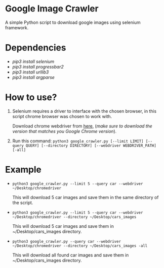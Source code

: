 # Google Image Crawler
A simple Python script to download google images using selenium framework.

# Dependencies
* *pip3 install selenium*
* *pip3 install progressbar2*
* *pip3 install urllib3*
* *pip3 install argparse*

# How to use?
1. Selenium requires a driver to interface with the chosen browser, in this script chrome browser was chosen to work with.

    Download chrome webdriver from [here](https://sites.google.com/a/chromium.org/chromedriver/downloads), (*make sure to download the version that matches you Google Chrome version*).

1. Run this command: ```python3 google_crawler.py [--limit LIMIT] [--query QUERY] [--directory DIRECTORY] [--webdriver WEBDRIVER_PATH] [-all]```

# Example
* ```python3 google_crawler.py --limit 5 --query car --webdriver ~/Desktop/chromedriver```

    This will download 5 car images and save them in the same directory of the script.

* ```python3 google_crawler.py --limit 5 --query car --webdriver ~/Desktop/chromedriver --directory ~/Desktop/cars_images```

    This will download 5 car images and save them in ~/Desktop/cars_images directory.

*  ```python3 google_crawler.py --query car --webdriver ~/Desktop/chromedriver --directory ~/Desktop/cars_images -all```

    This will download all found car images and save them in ~/Desktop/cars_images directory.
